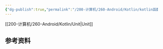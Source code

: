 ```yaml
---
{"dg-publish":true,"permalink":"/200-计算机/260-Android/Kotlin/kotlin函数/","noteIcon":""}
---
```


[[200-计算机/260-Android/Kotlin/Unit\|Unit]]


## 参考资料